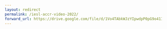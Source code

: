```yaml
---
layout: redirect
permalink: /iesl-accr-video-2022/
forward_url: https://drive.google.com/file/d/1Vo4TAbkWJzYIpwdpP0pG9o41Ivnuaa1r/view?usp=sharing
---
```


